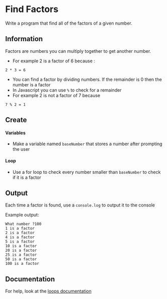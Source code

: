 # Find Factors

Write a program that find all of the factors of a given number.

## Information

Factors are numbers you can multiply together to get another number.
- For example
2 is a factor of 6 because :
```
2 * 3 = 6
```


- You can find a factor by dividing numbers. If the remainder is 0 then the number is a factor
- In Javascript you can use `%` to check for a remainder
- For example 2 is not a factor of 7 because
```
7 % 2 = 1
```

## Create

#### Variables
- Make a variable named `baseNumber` that stores a number after prompting the user

#### Loop
- Use a for loop to check every number smaller than `baseNumber` to check if it is a factor

## Output
Each time a factor is found, use a `console.log` to output it to the console

Example output:
```
What number ?100
1 is a factor
2 is a factor
4 is a factor
5 is a factor
10 is a factor
20 is a factor
25 is a factor
50 is a factor
100 is a factor
```
## Documentation
For help, look at the [loops documentation](https://github.com/danleavitt0/codecamp-examples/blob/master/loops/README.md)
